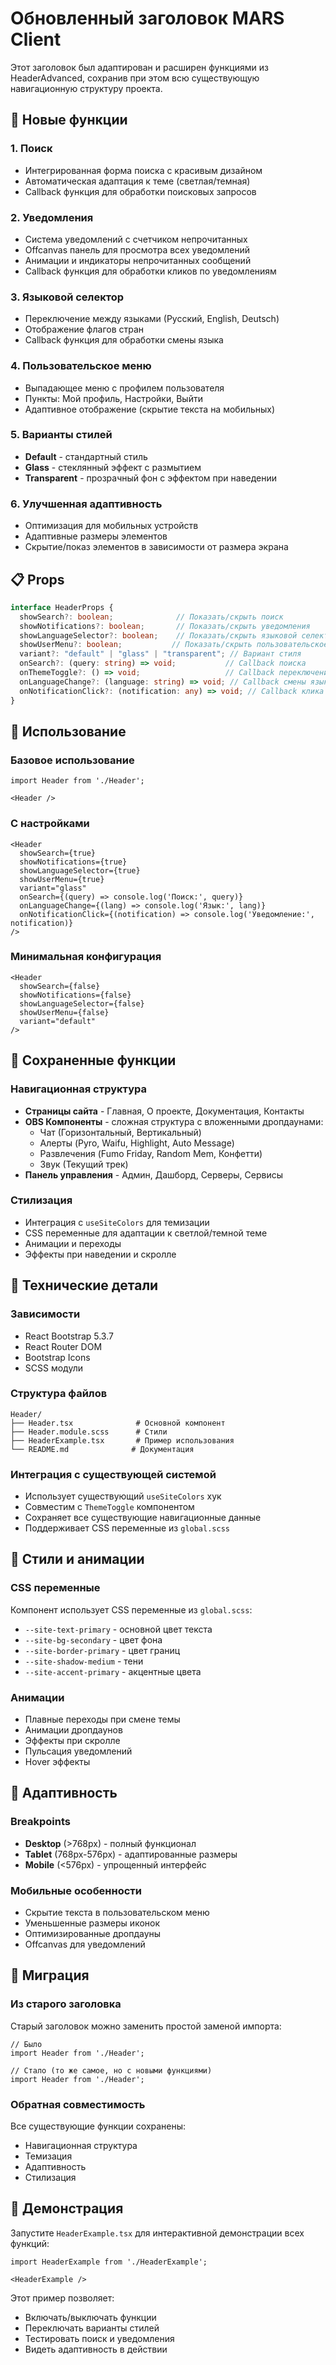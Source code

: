 # Обновленный заголовок MARS Client

Этот заголовок был адаптирован и расширен функциями из HeaderAdvanced, сохранив при этом всю существующую навигационную структуру проекта.

## 🚀 Новые функции

### 1. **Поиск**
- Интегрированная форма поиска с красивым дизайном
- Автоматическая адаптация к теме (светлая/темная)
- Callback функция для обработки поисковых запросов

### 2. **Уведомления**
- Система уведомлений с счетчиком непрочитанных
- Offcanvas панель для просмотра всех уведомлений
- Анимации и индикаторы непрочитанных сообщений
- Callback функция для обработки кликов по уведомлениям

### 3. **Языковой селектор**
- Переключение между языками (Русский, English, Deutsch)
- Отображение флагов стран
- Callback функция для обработки смены языка

### 4. **Пользовательское меню**
- Выпадающее меню с профилем пользователя
- Пункты: Мой профиль, Настройки, Выйти
- Адаптивное отображение (скрытие текста на мобильных)

### 5. **Варианты стилей**
- **Default** - стандартный стиль
- **Glass** - стеклянный эффект с размытием
- **Transparent** - прозрачный фон с эффектом при наведении

### 6. **Улучшенная адаптивность**
- Оптимизация для мобильных устройств
- Адаптивные размеры элементов
- Скрытие/показ элементов в зависимости от размера экрана

## 📋 Props

```typescript
interface HeaderProps {
  showSearch?: boolean;              // Показать/скрыть поиск
  showNotifications?: boolean;       // Показать/скрыть уведомления
  showLanguageSelector?: boolean;    // Показать/скрыть языковой селектор
  showUserMenu?: boolean;           // Показать/скрыть пользовательское меню
  variant?: "default" | "glass" | "transparent"; // Вариант стиля
  onSearch?: (query: string) => void;           // Callback поиска
  onThemeToggle?: () => void;                   // Callback переключения темы
  onLanguageChange?: (language: string) => void; // Callback смены языка
  onNotificationClick?: (notification: any) => void; // Callback клика по уведомлению
}
```

## 🎨 Использование

### Базовое использование
```tsx
import Header from './Header';

<Header />
```

### С настройками
```tsx
<Header
  showSearch={true}
  showNotifications={true}
  showLanguageSelector={true}
  showUserMenu={true}
  variant="glass"
  onSearch={(query) => console.log('Поиск:', query)}
  onLanguageChange={(lang) => console.log('Язык:', lang)}
  onNotificationClick={(notification) => console.log('Уведомление:', notification)}
/>
```

### Минимальная конфигурация
```tsx
<Header
  showSearch={false}
  showNotifications={false}
  showLanguageSelector={false}
  showUserMenu={false}
  variant="default"
/>
```

## 🎯 Сохраненные функции

### Навигационная структура
- **Страницы сайта** - Главная, О проекте, Документация, Контакты
- **OBS Компоненты** - сложная структура с вложенными дропдаунами:
  - Чат (Горизонтальный, Вертикальный)
  - Алерты (Pyro, Waifu, Highlight, Auto Message)
  - Развлечения (Fumo Friday, Random Mem, Конфетти)
  - Звук (Текущий трек)
- **Панель управления** - Админ, Дашборд, Серверы, Сервисы

### Стилизация
- Интеграция с `useSiteColors` для темизации
- CSS переменные для адаптации к светлой/темной теме
- Анимации и переходы
- Эффекты при наведении и скролле

## 🔧 Технические детали

### Зависимости
- React Bootstrap 5.3.7
- React Router DOM
- Bootstrap Icons
- SCSS модули

### Структура файлов
```
Header/
├── Header.tsx              # Основной компонент
├── Header.module.scss      # Стили
├── HeaderExample.tsx       # Пример использования
└── README.md              # Документация
```

### Интеграция с существующей системой
- Использует существующий `useSiteColors` хук
- Совместим с `ThemeToggle` компонентом
- Сохраняет все существующие навигационные данные
- Поддерживает CSS переменные из `global.scss`

## 🎨 Стили и анимации

### CSS переменные
Компонент использует CSS переменные из `global.scss`:
- `--site-text-primary` - основной цвет текста
- `--site-bg-secondary` - цвет фона
- `--site-border-primary` - цвет границ
- `--site-shadow-medium` - тени
- `--site-accent-primary` - акцентные цвета

### Анимации
- Плавные переходы при смене темы
- Анимации дропдаунов
- Эффекты при скролле
- Пульсация уведомлений
- Hover эффекты

## 📱 Адаптивность

### Breakpoints
- **Desktop** (>768px) - полный функционал
- **Tablet** (768px-576px) - адаптированные размеры
- **Mobile** (<576px) - упрощенный интерфейс

### Мобильные особенности
- Скрытие текста в пользовательском меню
- Уменьшенные размеры иконок
- Оптимизированные дропдауны
- Offcanvas для уведомлений

## 🔄 Миграция

### Из старого заголовка
Старый заголовок можно заменить простой заменой импорта:

```tsx
// Было
import Header from './Header';

// Стало (то же самое, но с новыми функциями)
import Header from './Header';
```

### Обратная совместимость
Все существующие функции сохранены:
- Навигационная структура
- Темизация
- Адаптивность
- Стилизация

## 🚀 Демонстрация

Запустите `HeaderExample.tsx` для интерактивной демонстрации всех функций:

```tsx
import HeaderExample from './HeaderExample';

<HeaderExample />
```

Этот пример позволяет:
- Включать/выключать функции
- Переключать варианты стилей
- Тестировать поиск и уведомления
- Видеть адаптивность в действии 
